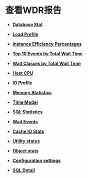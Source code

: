 # 查看WDR报告<a name="ZH-CN_TOPIC_0000001215195224"></a>

-   **[Database Stat](Database-Stat.md)**

-   **[Load Profile](Load-Profile.md)**

-   **[Instance Efficiency Percentages](Instance-Efficiency-Percentages.md)**

-   **[Top 10 Events by Total Wait Time](Top-10-Events-by-Total-Wait-Time.md)**

-   **[Wait Classes by Total Wait Time](Wait-Classes-by-Total-Wait-Time.md)**

-   **[Host CPU](Host-CPU.md)**

-   **[IO Profile](IO-Profile.md)**

-   **[Memory Statistics](Memory-Statistics.md)**

-   **[Time Model](Time-Model.md)**

-   **[SQL Statistics](SQL-Statistics.md)**

-   **[Wait Events](Wait-Events.md)**

-   **[Cache IO Stats](Cache-IO-Stats.md)**

-   **[Utility status](Utility-status.md)**

-   **[Object stats](Object-stats.md)**

-   **[Configuration settings](Configuration-settings.md)**

-   **[SQL Detail](SQL-Detail.md)**

